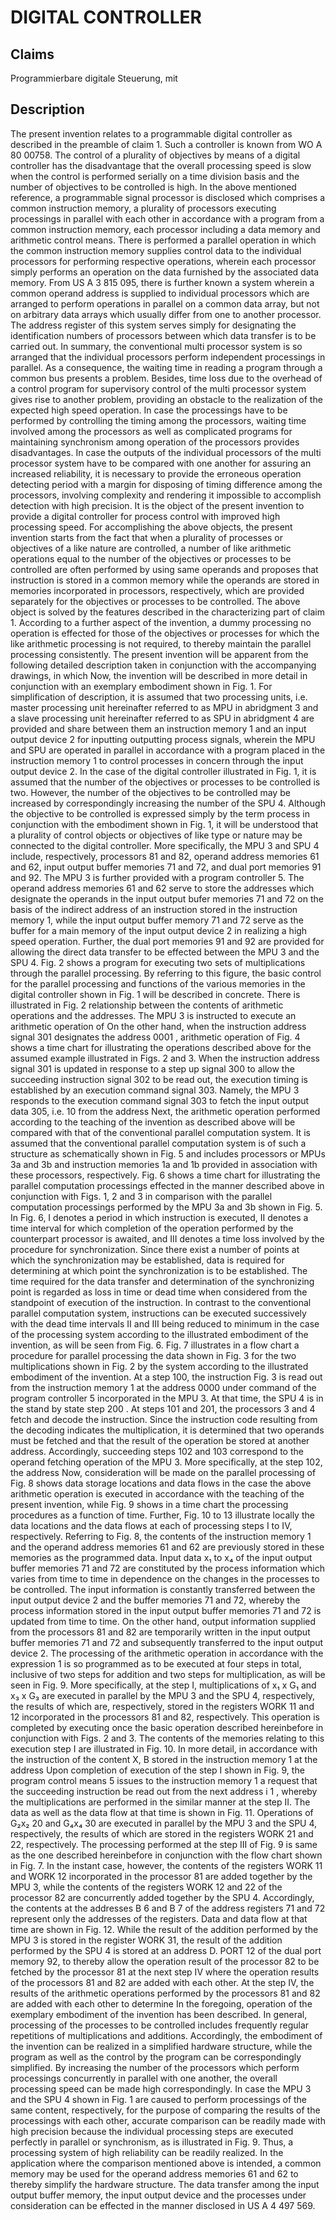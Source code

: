 # DIGITAL CONTROLLER

## Claims
Programmierbare digitale Steuerung, mit

## Description
The present invention relates to a programmable digital controller as described in the preamble of claim 1. Such a controller is known from WO A 80 00758. The control of a plurality of objectives by means of a digital controller has the disadvantage that the overall processing speed is slow when the control is performed serially on a time division basis and the number of objectives to be controlled is high. In the above mentioned reference, a programmable signal processor is disclosed which comprises a common instruction memory, a plurality of processors executing processings in parallel with each other in accordance with a program from a common instruction memory, each processor including a data memory and arithmetic control means. There is performed a parallel operation in which the common instruction memory supplies control data to the individual processors for performing respective operations, wherein each processor simply performs an operation on the data furnished by the associated data memory. From US A 3 815 095, there is further known a system wherein a common operand address is supplied to individual processors which are arranged to perform operations in parallel on a common data array, but not on arbitrary data arrays which usually differ from one to another processor. The address register of this system serves simply for designating the identification numbers of processors between which data transfer is to be carried out. In summary, the conventional multi processor system is so arranged that the individual processors perform independent processings in parallel. As a consequence, the waiting time in reading a program through a common bus presents a problem. Besides, time loss due to the overhead of a control program for supervisory control of the multi processor system gives rise to another problem, providing an obstacle to the realization of the expected high speed operation. In case the processings have to be performed by controlling the timing among the processors, waiting time involved among the processors as well as complicated programs for maintaining synchronism among operation of the processors provides disadvantages. In case the outputs of the individual processors of the multi processor system have to be compared with one another for assuring an increased reliability, it is necessary to provide the erroneous operation detecting period with a margin for disposing of timing difference among the processors, involving complexity and rendering it impossible to accomplish detection with high precision. It is the object of the present invention to provide a digital controller for process control with improved high processing speed. For accomplishing the above objects, the present invention starts from the fact that when a plurality of processes or objectives of a like nature are controlled, a number of like arithmetic operations equal to the number of the objectives or processes to be controlled are often performed by using same operands and proposes that instruction is stored in a common memory while the operands are stored in memories incorporated in processors, respectively, which are provided separately for the objectives or processes to be controlled. The above object is solved by the features described in the characterizing part of claim 1. According to a further aspect of the invention, a dummy processing no operation is effected for those of the objectives or processes for which the like arithmetic processing is not required, to thereby maintain the parallel processing consistently. The present invention will be apparent from the following detailed description taken in conjunction with the accompanying drawings, in which Now, the invention will be described in more detail in conjunction with an exemplary embodiment shown in Fig. 1. For simplification of description, it is assumed that two processing units, i.e. master processing unit hereinafter referred to as MPU in abridgment 3 and a slave processing unit hereinafter referred to as SPU in abridgment 4 are provided and share between them an instruction memory 1 and an input output device 2 for inputting outputting process signals, wherein the MPU and SPU are operated in parallel in accordance with a program placed in the instruction memory 1 to control processes in concern through the input output device 2. In the case of the digital controller illustrated in Fig. 1, it is assumed that the number of the objectives or processes to be controlled is two. However, the number of the objectives to be controlled may be increased by correspondingly increasing the number of the SPU 4. Although the objective to be controlled is expressed simply by the term process in conjunction with the embodiment shown in Fig. 1, it will be understood that a plurality of control objects or objectives of like type or nature may be connected to the digital controller. More specifically, the MPU 3 and SPU 4 include, respectively, processors 81 and 82, operand address memories 61 and 62, input output buffer memories 71 and 72, and dual port memories 91 and 92. The MPU 3 is further provided with a program controller 5. The operand address memories 61 and 62 serve to store the addresses which designate the operands in the input output bufer memories 71 and 72 on the basis of the indirect address of an instruction stored in the instruction memory 1, while the input output buffer memory 71 and 72 serve as the buffer for a main memory of the input output device 2 in realizing a high speed operation. Further, the dual port memories 91 and 92 are provided for allowing the direct data transfer to be effected between the MPU 3 and the SPU 4. Fig. 2 shows a program for executing two sets of multiplications through the parallel processing. By referring to this figure, the basic control for the parallel processing and functions of the various memories in the digital controller shown in Fig. 1 will be described in concrete. There is illustrated in Fig. 2 relationship between the contents of arithmetic operations and the addresses. The MPU 3 is instructed to execute an arithmetic operation of On the other hand, when the instruction address signal 301 designates the address 0001 , arithmetic operation of Fig. 4 shows a time chart for illustrating the operations described above for the assumed example illustrated in Figs. 2 and 3. When the instruction address signal 301 is updated in response to a step up signal 300 to allow the succeeding instruction signal 302 to be read out, the execution timing is established by an execution command signal 303. Namely, the MPU 3 responds to the execution command signal 303 to fetch the input output data 305, i.e. 10 from the address Next, the arithmetic operation performed according to the teaching of the invention as described above will be compared with that of the conventional parallel computation system. It is assumed that the conventional parallel computation system is of such a structure as schematically shown in Fig. 5 and includes processors or MPUs 3a and 3b and instruction memories 1a and 1b provided in association with these processors, respectively. Fig. 6 shows a time chart for illustrating the parallel computation processings effected in the manner described above in conjunction with Figs. 1, 2 and 3 in comparison with the parallel computation processings performed by the MPU 3a and 3b shown in Fig. 5. In Fig. 6, I denotes a period in which instruction is executed, II denotes a time interval for which completion of the operation performed by the counterpart processor is awaited, and III denotes a time loss involved by the procedure for synchronization. Since there exist a number of points at which the synchronization may be established, data is required for determining at which point the synchronization is to be established. The time required for the data transfer and determination of the synchronizing point is regarded as loss in time or dead time when considered from the standpoint of execution of the instruction. In contrast to the conventional parallel computation system, instructions can be executed successively with the dead time intervals II and III being reduced to minimum in the case of the processing system according to the illustrated embodiment of the invention, as will be seen from Fig. 6. Fig. 7 illustrates in a flow chart a procedure for parallel processing the data shown in Fig. 3 for the two multiplications shown in Fig. 2 by the system according to the illustrated embodiment of the invention. At a step 100, the instruction Fig. 3 is read out from the instruction memory 1 at the address 0000 under command of the program controller 5 incorporated in the MPU 3. At that time, the SPU 4 is in the stand by state step 200 . At steps 101 and 201, the processors 3 and 4 fetch and decode the instruction. Since the instruction code resulting from the decoding indicates the multiplication, it is determined that two operands must be fetched and that the result of the operation be stored at another address. Accordingly, succeeding steps 102 and 103 correspond to the operand fetching operation of the MPU 3. More specifically, at the step 102, the address Now, consideration will be made on the parallel processing of Fig. 8 shows data storage locations and data flows in the case the above arithmetic operation is executed in accordance with the teaching of the present invention, while Fig. 9 shows in a time chart the processing procedures as a function of time. Further, Fig. 10 to 13 illustrate locally the data locations and the data flows at each of processing steps I to IV, respectively. Referring to Fig. 8, the contents of the instruction memory 1 and the operand address memories 61 and 62 are previously stored in these memories as the programmed data. Input data x₁ to x₄ of the input output buffer memories 71 and 72 are constituted by the process information which varies from time to time in dependence on the changes in the processes to be controlled. The input information is constantly transferred between the input output device 2 and the buffer memories 71 and 72, whereby the process information stored in the input output buffer memories 71 and 72 is updated from time to time. On the other hand, output information supplied from the processors 81 and 82 are temporarily written in the input output buffer memories 71 and 72 and subsequently transferred to the input output device 2. The processing of the arithmetic operation in accordance with the expression 1 is so programmed as to be executed at four steps in total, inclusive of two steps for addition and two steps for multiplication, as will be seen in Fig. 9. More specifically, at the step I, multiplications of x₁ x G₁ and x₃ x G₃ are executed in parallel by the MPU 3 and the SPU 4, respectively, the results of which are, respectively, stored in the registers WORK 11 and 12 incorporated in the processors 81 and 82, respectively. This operation is completed by executing once the basic operation described hereinbefore in conjunction with Figs. 2 and 3. The contents of the memories relating to this execution step I are illustrated in Fig. 10. In more detail, in accordance with the instruction of the content X, B stored in the instruction memory 1 at the address Upon completion of execution of the step I shown in Fig. 9, the program control means 5 issues to the instruction memory 1 a request that the succeeding instruction be read out from the next address i 1 , whereby the multiplications are performed in the similar manner at the step II. The data as well as the data flow at that time is shown in Fig. 11. Operations of G₂x₂ 20 and G₄x₄ 30 are executed in parallel by the MPU 3 and the SPU 4, respectively, the results of which are stored in the registers WORK 21 and 22, respectively. The processing performed at the step III of Fig. 9 is same as the one described hereinbefore in conjunction with the flow chart shown in Fig. 7. In the instant case, however, the contents of the registers WORK 11 and WORK 12 incorporated in the processor 81 are added together by the MPU 3, while the contents of the registers WORK 12 and 22 of the processor 82 are concurrently added together by the SPU 4. Accordingly, the contents at the addresses B 6 and B 7 of the address registers 71 and 72 represent only the addresses of the registers. Data and data flow at that time are shown in Fig. 12. While the result of the addition performed by the MPU 3 is stored in the register WORK 31, the result of the addition performed by the SPU 4 is stored at an address D. PORT 12 of the dual port memory 92, to thereby allow the operation result of the processor 82 to be fetched by the processor 81 at the next step IV where the operation results of the processors 81 and 82 are added with each other. At the step IV, the results of the arithmetic operations performed by the processors 81 and 82 are added with each other to determine In the foregoing, operation of the exemplary embodiment of the invention has been described. In general, processing of the processes to be controlled includes frequently regular repetitions of multiplications and additions. Accordingly, the embodiment of the invention can be realized in a simplified hardware structure, while the program as well as the control by the program can be correspondingly simplified. By increasing the number of the processors which perform processings concurrently in parallel with one another, the overall processing speed can be made high correspondingly. In case the MPU 3 and the SPU 4 shown in Fig. 1 are caused to perform processings of the same content, respectively, for the purpose of comparing the results of the processings with each other, accurate comparison can be readily made with high precision because the individual processing steps are executed perfectly in parallel or synchronism, as is illustrated in Fig. 9. Thus, a processing system of high reliability can be readily realized. In the application where the comparison mentioned above is intended, a common memory may be used for the operand address memories 61 and 62 to thereby simplify the hardware structure. The data transfer among the input output buffer memory, the input output device and the processes under consideration can be effected in the manner disclosed in US A 4 497 569.